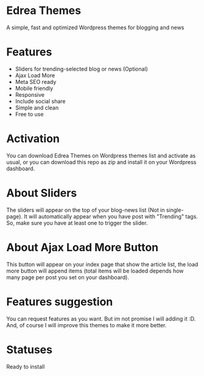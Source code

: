 
# Edrea Themes

A simple, fast and optimized Wordpress themes for blogging and news

# Features

- Sliders for trending-selected blog or news (Optional)
- Ajax Load More
- Meta SEO ready
- Mobile friendly
- Responsive
- Include social share
- Simple and clean
- Free to use

# Activation

You can download Edrea Themes on Wordpress themes list and activate as usual, or you can download this repo as zip and install it on your Wordpress dashboard.

# About Sliders

The sliders will appear on the top of your blog-news list (Not in single-page). It will automatically appear when you have post with "Trending" tags. So, make sure you have at least one to trigger the slider.

# About Ajax Load More Button

This button will appear on your index page that show the article list, the load more button will append items (total items will be loaded depends how many page per post you set on your dashboard).

# Features suggestion

You can request features as you want. But im not promise I will adding it :D. And, of course I will improve this themes to make it more better.

# Statuses

Ready to install
